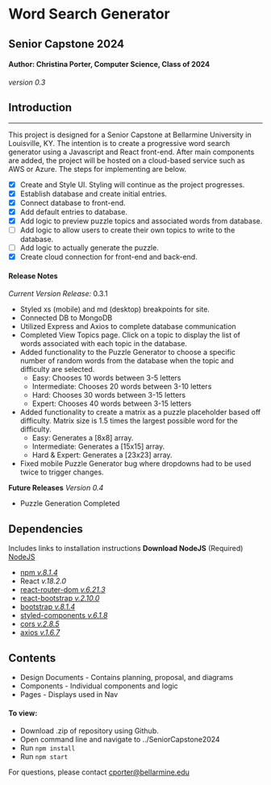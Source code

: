 # Word Search Generator
## Senior Capstone 2024
#### Author: Christina Porter, Computer Science, Class of 2024
*version 0.3*

## Introduction
---
This project is designed for a Senior Capstone at Bellarmine University in Louisville, KY. The intention is to create a progressive word search generator using a Javascript and React front-end. After main components are added, the project will be hosted on a cloud-based service such as AWS or Azure. The steps for implementing are below.

- [x] Create and Style UI. Styling will continue as the project progresses.
- [x] Establish database and create initial entries.
- [x] Connect database to front-end.
- [x] Add default entries to database.
- [x] Add logic to preview puzzle topics and associated words from database.
- [ ] Add logic to allow users to create their own topics to write to the database.
- [ ] Add logic to actually generate the puzzle.
- [x] Create cloud connection for front-end and back-end.

#### Release Notes
*Current Version Release:* 0.3.1
- Styled xs (mobile) and md (desktop) breakpoints for site.
- Connected DB to MongoDB
- Utilized Express and Axios to complete database communication
- Completed View Topics page. Click on a topic to display the list of words associated with each topic in the database.
- Added functionality to the Puzzle Generator to choose a specific number of random words from the database when the topic and difficulty are selected.
  - Easy: Chooses 10 words between 3-5 letters
  - Intermediate: Chooses 20 words between 3-10 letters
  - Hard: Chooses 30 words between 3-15 letters
  - Expert: Chooses 40 words between 3-15 letters
- Added functionality to create a matrix as a puzzle placeholder based off difficulty. Matrix size is 1.5 times the largest possible word for the difficulty.
  - Easy: Generates a [8x8] array.
  - Intermediate: Generates a [15x15] array.
  - Hard & Expert: Generates a [23x23] array.
- Fixed mobile Puzzle Generator bug where dropdowns had to be used twice to trigger changes.

**Future Releases**
*Version 0.4*
- Puzzle Generation Completed

## Dependencies
Includes links to installation instructions
**Download NodeJS** (Required)
[NodeJS](https://nodejs.org/en/download/current)

- [npm *v.8.1.4*](https://docs.npmjs.com/cli/v10/commands/npm-install)
- React *v.18.2.0*
- [react-router-dom *v.6.21.3*](https://www.npmjs.com/package/react-router-dom)
- [react-bootstrap *v.2.10.0*](https://react-bootstrap.netlify.app/docs/getting-started/introduction/)
- [bootstrap *v.8.1.4*](https://react-bootstrap.netlify.app/docs/getting-started/introduction/)
- [styled-components *v.6.1.8*](https://styled-components.com/docs/basics#installation)
- [cors *v.2.8.5*](https://developer.mozilla.org/en-US/docs/Web/HTTP/CORS)
- [axios *v.1.6.7*](https://axios-http.com/docs/intro)

## Contents
- Design Documents - Contains planning, proposal, and diagrams
- Components - Individual components and logic
- Pages - Displays used in Nav

#### To view:
- Download .zip of repository using Github.
- Open command line and navigate to ../SeniorCapstone2024
- Run `npm install`
- Run `npm start`

For questions, please contact cporter@bellarmine.edu
